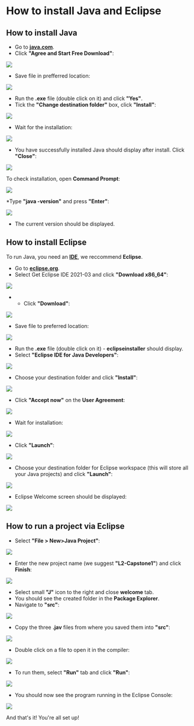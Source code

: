 # How to install Java and Eclipse

## How to install Java

* Go to [**java.com**](https://www.java.com/en/download/).
* Click **"Agree and Start Free Download"**:

![](Java-install-images/1.jpg)

* Save file in prefferred location:

![](Java-install-images/2.jpg)

* Run the **.exe** file (double click on it) and click **"Yes"**.
* Tick the **"Change destination folder"** box, click **"Install"**:

![](Java-install-images/3.jpg)

* Wait for the installation:

![](Java-install-images/4.jpg)

* You have successfully installed Java should display after install. Click **"Close"**:

![](Java-install-images/5.jpg)
 	
To check installation, open **Command Prompt**:

![](Java-install-images/6.jpg)

*Type **"java -version"** and press **"Enter"**:

![](Java-install-images/7.jpg)

* The current version should be displayed.

## How to install Eclipse

To run Java, you need an [**IDE**](https://www.codecademy.com/articles/what-is-an-ide), we reccommend **Eclipse**.

* Go to [**eclipse.org**](https://www.eclipse.org/downloads/).
* Select Get Eclipse IDE 2021-03 and click **"Download x86_64"**:

![](Eclipse-install-images/1.jpg)

* * Click **"Download"**:

![](Eclipse-install-images/2.jpg)

* Save file to preferred location:

![](Eclipse-install-images/3.jpg)
	
* Run the **.exe** file (double click on it) - **eclipseinstaller** should display.
* Select **"Eclipse IDE for Java Developers"**:

![](Eclipse-install-images/4.jpg)

* Choose your destination folder and click **"Install"**:

![](Eclipse-install-images/5.jpg)

* Click **"Accept now"** on the **User Agreement**:

![](Eclipse-install-images/6.jpg)

* Wait for installation:

![](Eclipse-install-images/7.jpg)

* Click **"Launch"**:

![](Eclipse-install-images/8.jpg)

* Choose your destination folder for Eclipse workspace (this will store all your Java projects) and click **"Launch"**:

![](Eclipse-install-images/9.jpg)

* Eclipse Welcome screen should be displayed:

![](Eclipse-install-images/10.jpg)


## How to run a project via Eclipse

* Select **"File > New>Java Project"**:

![](Eclipse-install-images/11.jpg)

* Enter the new project name (we suggest **"L2-Capstone1"**) and click **Finish**:

![](Eclipse-install-images/12.jpg)

* Select small **"J"** icon to the right and close **welcome** tab.
* You should see the created folder in the **Package Explorer**.
* Navigate to **"src"**:

![](Eclipse-install-images/13.jpg)

* Copy the three **.jav** files from where you saved them into **"src"**:

![](Eclipse-install-images/14.jpg)
	
* Double click on a file to open it in the compiler:

![](Eclipse-install-images/15.jpg)

* To run them, select **"Run"** tab and click **"Run"**:

![](Eclipse-install-images/16.jpg)

* You should now see the program running in the Eclipse Console:

![](Eclipse-install-images/17.jpg)

And that's it! You're all set up!
